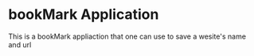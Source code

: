 # bookMark Application

This is a bookMark appliaction that one can use to save a wesite's name and url
